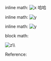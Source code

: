 inline math: <img src="https://www.zhihu.com/equation?tex=%20x%20" alt=" x " class="ee_img tr_noresize" eeimg="1"> 哈哈

inline math: <img src="https://www.zhihu.com/equation?tex=y" alt="y" class="ee_img tr_noresize" eeimg="1">

inline math: <img src="https://www.zhihu.com/equation?tex=y" alt="y" class="ee_img tr_noresize" eeimg="1">

block math:

<img src="https://www.zhihu.com/equation?tex=z%5C%5C" alt="z\\" class="ee_img tr_noresize" eeimg="1">



Reference:

